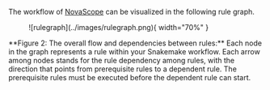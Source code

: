 The workflow of [NovaScope](../index.md) can be visualized in the following rule graph.

<figure markdown="span">
![rulegraph](../images/rulegraph.png){ width="70%" }
</figure>
**Figure 2: The overall flow and dependencies between rules:** Each node in the graph represents a rule within your Snakemake workflow. Each arrow among nodes stands for the rule dependency among rules, with the direction that points from prerequisite rules to a dependent rule. The prerequisite rules must be executed before the dependent rule can start.
